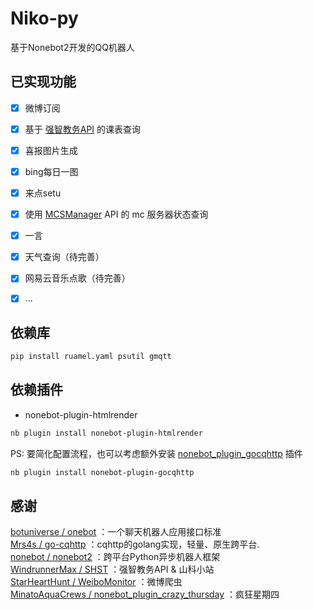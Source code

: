 # Niko-py
基于Nonebot2开发的QQ机器人

## 已实现功能
- [x] 微博订阅
- [x] 基于 [强智教务API](https://github.com/WindrunnerMax/SHST) 的课表查询
- [x] 喜报图片生成
- [x] bing每日一图
- [x] 来点setu
- [x] 使用 [MCSManager](https://github.com/MCSManager/MCSManager) API 的 mc 服务器状态查询
- [x] 一言
- [x] 天气查询（待完善）
- [x] 网易云音乐点歌（待完善）
- [x] ...


## 依赖库
```bash
pip install ruamel.yaml psutil gmqtt 
```

## 依赖插件
- nonebot-plugin-htmlrender 

```bash
nb plugin install nonebot-plugin-htmlrender
```

PS: 要简化配置流程，也可以考虑额外安装 [nonebot_plugin_gocqhttp](https://github.com/mnixry/nonebot-plugin-gocqhttp) 插件
```bash
nb plugin install nonebot-plugin-gocqhttp
```

## 感谢
[botuniverse / onebot](https://github.com/botuniverse/onebot) ：一个聊天机器人应用接口标准  
[Mrs4s / go-cqhttp](https://github.com/Mrs4s/go-cqhttp) ：cqhttp的golang实现，轻量、原生跨平台.  
[nonebot / nonebot2](https://github.com/nonebot/nonebot2) ：跨平台Python异步机器人框架  
[WindrunnerMax / SHST](https://github.com/WindrunnerMax/SHST) ：强智教务API & 山科小站  
[StarHeartHunt / WeiboMonitor](https://github.com/StarHeartHunt/WeiboMonitor) ：微博爬虫  
[MinatoAquaCrews / nonebot_plugin_crazy_thursday](https://github.com/MinatoAquaCrews/nonebot_plugin_crazy_thursday) ：疯狂星期四


